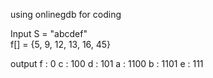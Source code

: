 using onlinegdb for coding 

Input 
S = "abcdef"  
f[] = {5, 9, 12, 13, 16, 45}

output 
f : 0
c : 100
d : 101
a : 1100
b : 1101
e : 111
